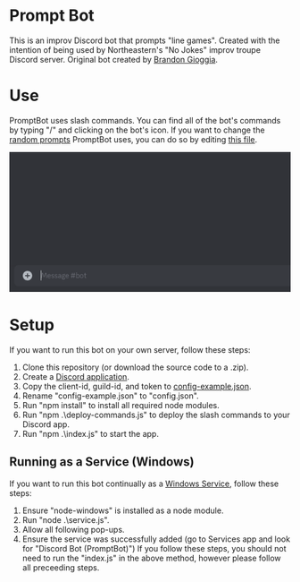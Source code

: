 # Prompt Bot
This is an improv Discord bot that prompts "line games". Created with the intention of being used by Northeastern's "No Jokes" improv troupe Discord server.
Original bot created by [Brandon Gioggia](https://github.com/bgioggia/JokeBot/tree/master).

# Use
PromptBot uses slash commands. You can find all of the bot's commands by typing "/" and clicking on the bot's icon.
If you want to change the [random prompts](./jokes/prompts.json) PromptBot uses, you can do so by editing [this file](./jokes/prompts.json).

![](promptsex.gif)

# Setup
If you want to run this bot on your own server, follow these steps:
1. Clone this repository (or download the source code to a .zip).
2. Create a [Discord application](https://discord.com/developers/docs/getting-started).
3. Copy the client-id, guild-id, and token to [config-example.json](./config-example.json).
4. Rename "config-example.json" to "config.json".
5. Run "npm install" to install all required node modules.
6. Run "npm .\deploy-commands.js" to deploy the slash commands to your Discord app.
7. Run "npm .\index.js" to start the app.

## Running as a Service (Windows)
If you want to run this bot continually as a [Windows Service](https://learn.microsoft.com/en-us/dotnet/framework/windows-services/introduction-to-windows-service-applications), follow these steps:
1. Ensure "node-windows" is installed as a node module.
2. Run "node .\service.js".
3. Allow all following pop-ups.
4. Ensure the service was successfully added (go to Services app and look for "Discord Bot (PromptBot)")
If you follow these steps, you should not need to run the "index.js" in the above method, however please follow all preceeding steps.